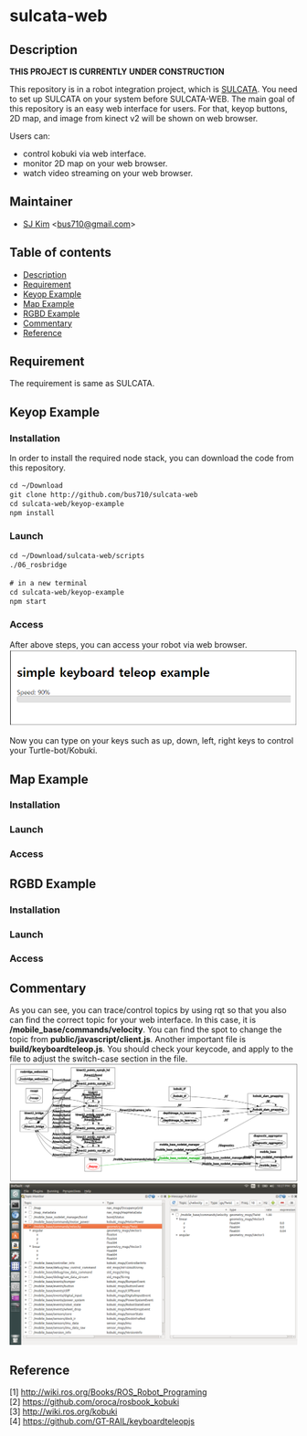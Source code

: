 # sulcata-web

## Description

<b>THIS PROJECT IS CURRENTLY UNDER CONSTRUCTION</b>

This repository is in a robot integration project, which is [SULCATA](http://github.com/bus710/sulcata). You need to set up SULCATA on your system before SULCATA-WEB. The main goal of this repository is an easy web interface for users. For that, keyop buttons, 2D map, and image from kinect v2 will be shown on web browser.  

Users can:  
- control kobuki via web interface.
- monitor 2D map on your web browser.
- watch video streaming on your web browser.

## Maintainer
- [SJ Kim](http://bus710.net) <<bus710@gmail.com>>

## Table of contents
- [Description](#description)
- [Requirement](#requirement)
- [Keyop Example](#keyop-example)
- [Map Example](#map-example)
- [RGBD Example](#rgbd-example)
- [Commentary](#commentary)
- [Reference](#reference)

## Requirement
The requirement is same as SULCATA.

## Keyop Example

### Installation
In order to install the required node stack, you can download the code from this repository.
```
cd ~/Download
git clone http://github.com/bus710/sulcata-web
cd sulcata-web/keyop-example
npm install
```

### Launch
```
cd ~/Download/sulcata-web/scripts
./06_rosbridge

# in a new terminal
cd sulcata-web/keyop-example
npm start
```

### Access
After above steps, you can access your robot via web browser.  
![images/result.png](images/result.png)

Now you can type on your keys such as up, down, left, right keys to control your Turtle-bot/Kobuki.

## Map Example
### Installation
### Launch
### Access  

## RGBD Example
### Installation
### Launch
### Access

## Commentary
As you can see, you can trace/control topics by using rqt so that you also can find the correct topic for your web interface. In this case, it is <b>/mobile_base/commands/velocity</b>. You can find the spot to change the topic from <b>public/javascript/client.js</b>. Another important file is <b>build/keyboardteleop.js</b>. You should check your keycode, and apply to the file to adjust the switch-case section in the file.   
![images/rqt.png](images/rqt.png)
![images/rqt2.png](images/rqt2.png)


## Reference
[1] http://wiki.ros.org/Books/ROS_Robot_Programing   
[2] https://github.com/oroca/rosbook_kobuki  
[3] http://wiki.ros.org/kobuki   
[4] https://github.com/GT-RAIL/keyboardteleopjs


